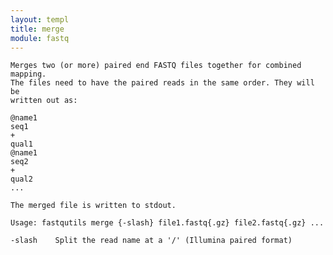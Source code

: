 ```yaml
---
layout: templ
title: merge
module: fastq
---
```

    
    Merges two (or more) paired end FASTQ files together for combined mapping.
    The files need to have the paired reads in the same order. They will be
    written out as:
    
    @name1
    seq1
    +
    qual1
    @name1
    seq2
    +
    qual2
    ...
    
    The merged file is written to stdout.
    
    Usage: fastqutils merge {-slash} file1.fastq{.gz} file2.fastq{.gz} ...
    
    -slash    Split the read name at a '/' (Illumina paired format)
    
    
